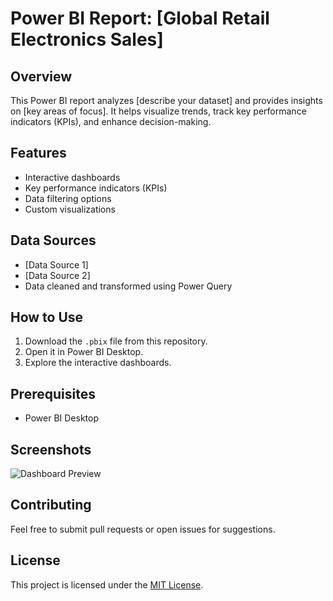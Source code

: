 # Power BI Report: [Global Retail Electronics Sales]

## Overview  
This Power BI report analyzes [describe your dataset] and provides insights on [key areas of focus]. It helps visualize trends, track key performance indicators (KPIs), and enhance decision-making.

## Features  
- Interactive dashboards  
- Key performance indicators (KPIs)  
- Data filtering options  
- Custom visualizations  

## Data Sources  
- [Data Source 1]  
- [Data Source 2]  
- Data cleaned and transformed using Power Query  

## How to Use  
1. Download the `.pbix` file from this repository.  
2. Open it in Power BI Desktop.  
3. Explore the interactive dashboards.  

## Prerequisites  
- Power BI Desktop 

## Screenshots  
![Dashboard Preview](screenshot.png)  

## Contributing  
Feel free to submit pull requests or open issues for suggestions.  

## License  
This project is licensed under the [MIT License](LICENSE).
